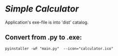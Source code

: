 *Simple Calculator*
=================

Application's exe-file is into 'dist' catalog.

## Convert from .py to .exe:
```
pyinstaller -wF "main.py"  --icon="calculator.ico"
```

